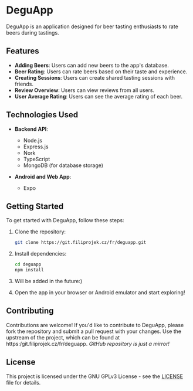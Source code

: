 # DeguApp

DeguApp is an application designed for beer tasting enthusiasts to rate beers during tastings.

## Features

- **Adding Beers**: Users can add new beers to the app's database.
- **Beer Rating**: Users can rate beers based on their taste and experience.
- **Creating Sessions**: Users can create shared tasting sessions with friends.
- **Review Overview**: Users can view reviews from all users.
- **User Average Rating**: Users can see the average rating of each beer.

## Technologies Used

- **Backend API**:
  - Node.js
  - Express.js
  - Nork
  - TypeScript
  - MongoDB (for database storage)

- **Android and Web App**:
  - Expo

## Getting Started

To get started with DeguApp, follow these steps:

1. Clone the repository:

   ```bash
   git clone https://git.filiprojek.cz/fr/deguapp.git
   ```

2. Install dependencies:

   ```bash
   cd deguapp
   npm install
   ```

3. Will be added in the future:)

5. Open the app in your browser or Android emulator and start exploring!

## Contributing

Contributions are welcome! If you'd like to contribute to DeguApp, please fork the repository and submit a pull request with your changes.
Use the upstream of the project, which can be found at https:/git.filiprojek.cz/fr/deguapp. *GitHub repository is just a mirror!*

## License

This project is licensed under the GNU GPLv3 License - see the [LICENSE](LICENSE) file for details.

